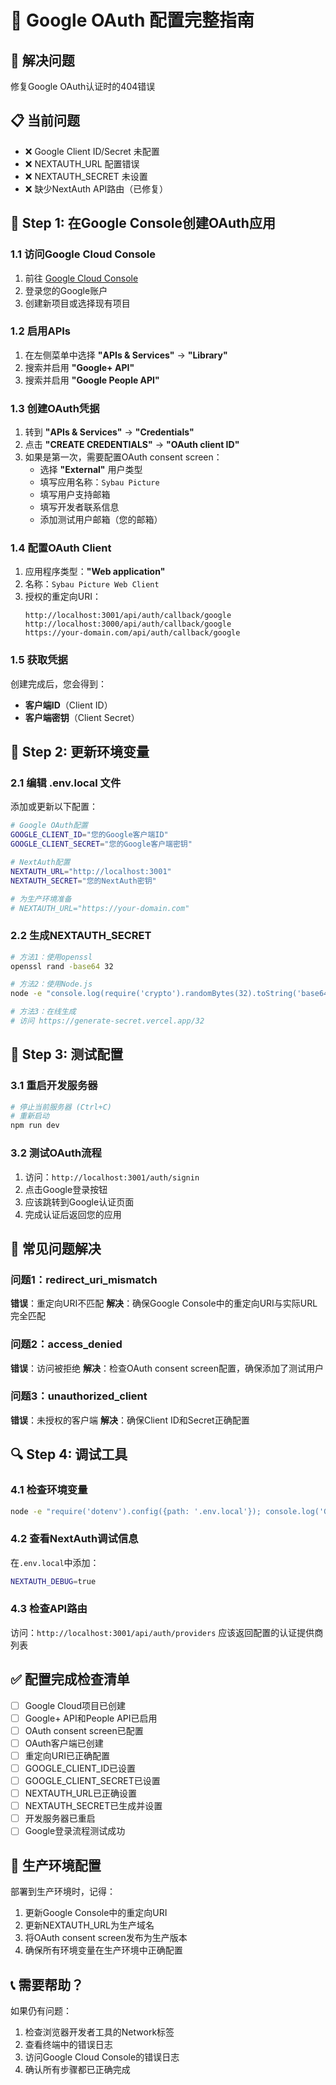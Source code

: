 # 🔐 Google OAuth 配置完整指南

## 🎯 解决问题
修复Google OAuth认证时的404错误

## 📋 当前问题
- ❌ Google Client ID/Secret 未配置
- ❌ NEXTAUTH_URL 配置错误
- ❌ NEXTAUTH_SECRET 未设置
- ❌ 缺少NextAuth API路由（已修复）

## 🔧 Step 1: 在Google Console创建OAuth应用

### 1.1 访问Google Cloud Console
1. 前往 [Google Cloud Console](/https://console.cloud.google.com)
2. 登录您的Google账户
3. 创建新项目或选择现有项目

### 1.2 启用APIs
1. 在左侧菜单中选择 **"APIs & Services"** -> **"Library"**
2. 搜索并启用 **"Google+ API"**
3. 搜索并启用 **"Google People API"**

### 1.3 创建OAuth凭据
1. 转到 **"APIs & Services"** -> **"Credentials"**
2. 点击 **"CREATE CREDENTIALS"** -> **"OAuth client ID"**
3. 如果是第一次，需要配置OAuth consent screen：
   - 选择 **"External"** 用户类型
   - 填写应用名称：`Sybau Picture`
   - 填写用户支持邮箱
   - 填写开发者联系信息
   - 添加测试用户邮箱（您的邮箱）

### 1.4 配置OAuth Client
1. 应用程序类型：**"Web application"**
2. 名称：`Sybau Picture Web Client`
3. 授权的重定向URI：
   ```
   http://localhost:3001/api/auth/callback/google
   http://localhost:3000/api/auth/callback/google
   https://your-domain.com/api/auth/callback/google
   ```

### 1.5 获取凭据
创建完成后，您会得到：
- **客户端ID**（Client ID）
- **客户端密钥**（Client Secret）

## 🔧 Step 2: 更新环境变量

### 2.1 编辑 .env.local 文件
添加或更新以下配置：

```bash
# Google OAuth配置
GOOGLE_CLIENT_ID="您的Google客户端ID"
GOOGLE_CLIENT_SECRET="您的Google客户端密钥"

# NextAuth配置
NEXTAUTH_URL="http://localhost:3001"
NEXTAUTH_SECRET="您的NextAuth密钥"

# 为生产环境准备
# NEXTAUTH_URL="https://your-domain.com"
```

### 2.2 生成NEXTAUTH_SECRET
```bash
# 方法1：使用openssl
openssl rand -base64 32

# 方法2：使用Node.js
node -e "console.log(require('crypto').randomBytes(32).toString('base64'))"

# 方法3：在线生成
# 访问 https://generate-secret.vercel.app/32
```

## 🧪 Step 3: 测试配置

### 3.1 重启开发服务器
```bash
# 停止当前服务器 (Ctrl+C)
# 重新启动
npm run dev
```

### 3.2 测试OAuth流程
1. 访问：`http://localhost:3001/auth/signin`
2. 点击Google登录按钮
3. 应该跳转到Google认证页面
4. 完成认证后返回您的应用

## 🚨 常见问题解决

### 问题1：redirect_uri_mismatch
**错误**：重定向URI不匹配
**解决**：确保Google Console中的重定向URI与实际URL完全匹配

### 问题2：access_denied
**错误**：访问被拒绝
**解决**：检查OAuth consent screen配置，确保添加了测试用户

### 问题3：unauthorized_client
**错误**：未授权的客户端
**解决**：确保Client ID和Secret正确配置

## 🔍 Step 4: 调试工具

### 4.1 检查环境变量
```bash
node -e "require('dotenv').config({path: '.env.local'}); console.log('GOOGLE_CLIENT_ID:', process.env.GOOGLE_CLIENT_ID ? '已设置' : '未设置'); console.log('NEXTAUTH_URL:', process.env.NEXTAUTH_URL);"
```

### 4.2 查看NextAuth调试信息
在`.env.local`中添加：
```bash
NEXTAUTH_DEBUG=true
```

### 4.3 检查API路由
访问：`http://localhost:3001/api/auth/providers`
应该返回配置的认证提供商列表

## ✅ 配置完成检查清单

- [ ] Google Cloud项目已创建
- [ ] Google+ API和People API已启用
- [ ] OAuth consent screen已配置
- [ ] OAuth客户端已创建
- [ ] 重定向URI已正确配置
- [ ] GOOGLE_CLIENT_ID已设置
- [ ] GOOGLE_CLIENT_SECRET已设置
- [ ] NEXTAUTH_URL已正确设置
- [ ] NEXTAUTH_SECRET已生成并设置
- [ ] 开发服务器已重启
- [ ] Google登录流程测试成功

## 🎯 生产环境配置

部署到生产环境时，记得：
1. 更新Google Console中的重定向URI
2. 更新NEXTAUTH_URL为生产域名
3. 将OAuth consent screen发布为生产版本
4. 确保所有环境变量在生产环境中正确配置

## 📞 需要帮助？

如果仍有问题：
1. 检查浏览器开发者工具的Network标签
2. 查看终端中的错误日志
3. 访问Google Cloud Console的错误日志
4. 确认所有步骤都已正确完成
